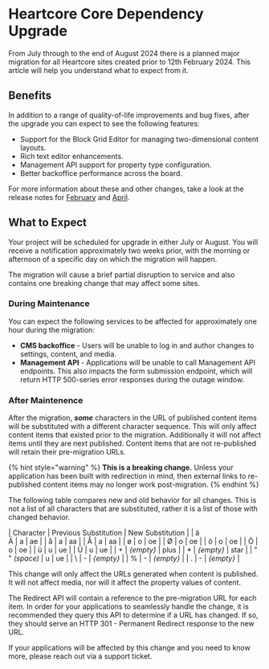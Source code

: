 # Heartcore Core Dependency Upgrade

From July through to the end of August 2024 there is a planned major migration for all Heartcore sites created prior to 12th February 2024. This article will help you understand what to expect from it.

## Benefits
In addition to a range of quality-of-life improvements and bug fixes, after the upgrade you can expect to see the following features:
* Support for the Block Grid Editor for managing two-dimensional content layouts.
* Rich text editor enhancements.
* Management API support for property type configuration.
* Better backoffice performance across the board.

For more information about these and other changes, take a look at the release notes for [February](./2024-02-releasenotes.md) and [April](./2024-04-releasenotes.md).

## What to Expect
Your project will be scheduled for upgrade in either July or August. You will receive a notification approximately two weeks prior, with the morning or afternoon of a specific day on which the migration will happen.

The migration will cause a brief partial disruption to service and also contains one breaking change that may affect some sites.

### During Maintenance
You can expect the following services to be affected for approximately one hour during the migration:
* **CMS backoffice** - Users will be unable to log in and author changes to settings, content, and media.
* **Management API** - Applications will be unable to call Management API endpoints. This also impacts the form submission endpoint, which will return HTTP 500-series error responses during the outage window.

### After Maintenence
After the migration, ***some*** characters in the URL of published content items will be substituted with a different character sequence. This will only affect content items that existed prior to the migration. Additionally it will not affect items until they are next published. Content items that are not re-published will retain their pre-migration URLs.

{% hint style="warning" %}
**This is a breaking change.** Unless your application has been built with redirection in mind, then external links to re-published content items may no longer work post-migration.
{% endhint %}

The following table compares new and old behavior for all changes. This is not a list of all characters that are substituted, rather it is a list of those with changed behavior.

| Character      | Previous Substitution | New Substitution |
| ä<br>Ä         | a                     | ae               |
| å              | a                     | aa               |
| Å              | a                     | aa               |
| ø              | o                     | oe               |
| Ø              | o                     | oe               |
| ö              | o                     | oe               |
| Ö              | o                     | oe               |
| ü              | u                     | ue               |
| Ü              | u                     | ue               |
| +              | *{empty}*             | plus             |
| \*             | *{empty}*             | star             |
| " " *(space)*  | u                     | ue               |
| \\             | -                     | *{empty}*        |
| %              | -                     | *{empty}*        |
| .              | -                     | *{empty}*        |

This change will only affect the URLs generated when content is published. It will not affect media, nor will it affect the property values of content.

The Redirect API will contain a reference to the pre-migration URL for each item. In order for your applications to seamlessly handle the change, it is recommended they query this API to determine if a URL has changed. If so, they should serve an HTTP 301 - Permanent Redirect response to the new URL.

If your applications will be affected by this change and you need to know more, please reach out via a support ticket.